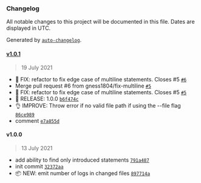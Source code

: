 ### Changelog

All notable changes to this project will be documented in this file. Dates are displayed in UTC.

Generated by [`auto-changelog`](https://github.com/CookPete/auto-changelog).

#### [v1.0.1](https://github.com/gness1804/remove-console-statements/compare/v1.0.0...v1.0.1)

> 19 July 2021

- 🐛 FIX: refactor to fix edge case of multiline statements. Closes #5 [`#6`](https://github.com/gness1804/remove-console-statements/pull/6)
- Merge pull request #6 from gness1804/fix-multiline [`#5`](https://github.com/gness1804/remove-console-statements/issues/5)
- 🐛 FIX: refactor to fix edge case of multiline statements. Closes #5 [`#5`](https://github.com/gness1804/remove-console-statements/issues/5)
- 🚀 RELEASE: 1.0.0 [`b6f474c`](https://github.com/gness1804/remove-console-statements/commit/b6f474c710be1d37278fbb5b3df3546c27f74263)
- 👌 IMPROVE: Throw error if no valid file path if using the --file flag [`86ce989`](https://github.com/gness1804/remove-console-statements/commit/86ce9895d237815a51a22ef0363517cff1b479c2)
- comment [`e7a855d`](https://github.com/gness1804/remove-console-statements/commit/e7a855d5df9e651178e458a4f260e7ba3a6ae36a)

#### v1.0.0

> 13 July 2021

- add ability to find only introduced statements [`791a487`](https://github.com/gness1804/remove-console-statements/commit/791a487020ebd8de6487d08b8eeffd03f29e4864)
- init commit [`32372aa`](https://github.com/gness1804/remove-console-statements/commit/32372aad7e05e6ff40ef8a437348dd435af9d140)
- 📦 NEW: emit number of logs in changed files [`897714a`](https://github.com/gness1804/remove-console-statements/commit/897714a5167703988b4e75370c8e79c66dfd3ca8)
